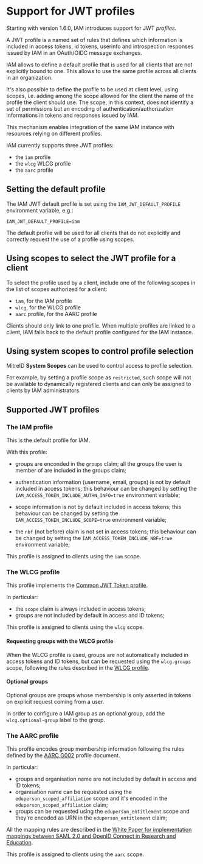 # Support for JWT profiles

Starting with version 1.6.0, IAM introduces support for JWT _profiles_.

A JWT profile is a named set of rules that defines which information is
included in access tokens, id tokens,  userinfo and introspection responses
issued by IAM in an OAuth/OIDC message exchanges.

IAM allows to define a default profile that is used for all clients that are
not explicitly bound to one. This allows to use the same profile across
all clients in an organization.

It's also possible to define the profile to be used at client level, using
scopes, i.e. adding among the scope allowed for the client the name of the
profile the client should use. The scope, in this context, does not identify a
set of permissions but an encoding of authentication/authorization informations
in tokens and responses issued by IAM.

This mechanism enables integration of the same IAM instance with resources
relying on different profiles.

IAM currently supports three JWT profiles:

- the `iam` profile
- the `wlcg` WLCG profile 
- the `aarc` profile


## Setting the default profile

The IAM JWT default profile is set using the `IAM_JWT_DEFAULT_PROFILE`
environment variable, e.g.:

```
IAM_JWT_DEFAULT_PROFILE=iam
```

The default profile will be used for all clients that do not explicitly and
correctly request the use of a profile using scopes. 

## Using scopes to select the JWT profile for a client

To select the profile used by a client, include one of the following scopes
in the list of scopes authorized for a client:

- `iam`, for the IAM profile
- `wlcg`, for the WLCG profile 
- `aarc` profile, for the AARC profile

Clients should only link to one profile. When multiple profiles are linked to a
client, IAM falls back to the default profile configured for the IAM instance.


## Using system scopes to control profile selection

MitreID **System Scopes** can be used to control access to profile selection.

For example, by setting a profile scope as `restricted`, such scope will not be
available to dynamically registered clients and can only be assigned to clients
by IAM administrators.

## Supported JWT profiles

### The IAM profile

This is the default profile for IAM.

With this profile:

- groups are enconded in the `groups` claim; all the groups the user is member
  of are included in the groups claim;

- authentication information (username, email, groups) is not by default
  included in access tokens; this behaviour can be changed by setting the
  `IAM_ACCESS_TOKEN_INCLUDE_AUTHN_INFO=true` environment variable;

- scope information is not by default included in access tokens; this behaviour
  can be changed by setting the `IAM_ACCESS_TOKEN_INCLUDE_SCOPE=true`
  environment variable;

- the `nbf` (not before) claim is not set in access tokens; this behaviour
  can be changed by setting the `IAM_ACCESS_TOKEN_INCLUDE_NBF=true`
  environment variable;

This profile is assigned to clients using the `iam`  scope.

### The WLCG profile

This profile implements the [Common JWT Token profile][wlcg-profile].

In particular:

- the `scope` claim is always included in access tokens;
- groups are not included by default in access and ID tokens; 

This profile is assigned to clients using the `wlcg` scope.

#### Requesting groups with the WLCG profile

When the WLCG profile is used, groups are not automatically included in access
tokens and ID tokens, but can be requested using the `wlcg.groups` scope,
following the rules described in the [WLCG
profile](https://github.com/WLCG-AuthZ-WG/CommonJWTProfile/blob/master/profile.md#scope-based-group-selection).

#### Optional groups

Optional groups are groups whose membership is only asserted in tokens on
explicit request coming from a user.

In order to configure a IAM group as an optional group, add the
`wlcg.optional-group` label to the group.


### The AARC profile

This profile encodes group membership information following the rules defined
by the [AARC G002][aarc-g002] profile document.

In particular:

- groups and organisation name are not included by default in access and ID tokens;
- organisation name can be requested using the `eduperson_scoped_affiliation` scope and it's encoded in the `eduperson_scoped_affiliation` claim;
- groups can be requested using the `eduperson_entitlement` scope and they're encoded as URN in the `eduperson_entitlement` claim;

All the mapping rules are described in the [White Paper for implementation mappings between SAML 2.0 and OpenID Connect in Research and Education](https://docs.google.com/document/d/1b-Mlet3Lq7qKLEf1BnHJ4nL1fq-vMe7fzpXyrq2wp08/edit).

This profile is assigned to clients using the `aarc` scope.

[wlcg-profile]: https://zenodo.org/record/3460258
[aarc-g002]: https://aarc-project.eu/guidelines/aarc-g002/
